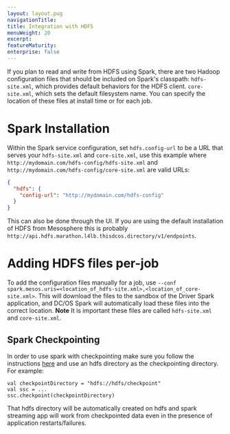 ```yaml
---
layout: layout.pug
navigationTitle: 
title: Integration with HDFS
menuWeight: 20
excerpt:
featureMaturity:
enterprise: false
---
```


<!-- This source repo for this topic is https://github.com/mesosphere/spark-build -->



If you plan to read and write from HDFS using Spark, there are two Hadoop configuration files that should be included on Spark's classpath: `hdfs-site.xml`, which provides default behaviors for the HDFS client. `core-site.xml`, which sets the default filesystem name. You can specify the location of these files at install time or for each job.

# Spark Installation
Within the Spark service configuration, set `hdfs.config-url` to be a URL that serves your `hdfs-site.xml` and `core-site.xml`, use this example where `http://mydomain.com/hdfs-config/hdfs-site.xml` and `http://mydomain.com/hdfs-config/core-site.xml` are valid URLs:

```json
{
  "hdfs": {
    "config-url": "http://mydomain.com/hdfs-config"
  }
}
```
This can also be done through the UI. If you are using the default installation of HDFS from Mesosphere this is probably `http://api.hdfs.marathon.l4lb.thisdcos.directory/v1/endpoints`.

# Adding HDFS files per-job
To add the configuration files manually for a job, use `--conf spark.mesos.uris=<location_of_hdfs-site.xml>,<location_of_core-site.xml>`. This will download the files to the sandbox of the Driver Spark application, and DC/OS Spark will automatically load these files into the correct location. **Note** It is important these files are called `hdfs-site.xml` and `core-site.xml`.

## Spark Checkpointing

In order to use spark with checkpointing make sure you follow the instructions [here](https://spark.apache.org/docs/latest/streaming-programming-guide.html#checkpointing) and use an hdfs directory as the checkpointing directory. For example:
```
val checkpointDirectory = "hdfs://hdfs/checkpoint"
val ssc = ...
ssc.checkpoint(checkpointDirectory)
```
That hdfs directory will be automatically created on hdfs and spark streaming app will work from checkpointed data even in the presence of application restarts/failures.


[8]: http://spark.apache.org/docs/latest/configuration.html#inheriting-hadoop-cluster-configuration
[9]: /service-docs/spark/2.1.0-2.2.0-1/limitations/
